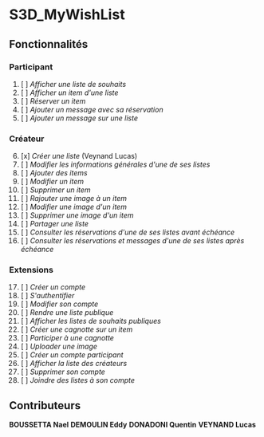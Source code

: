 # S3D_MyWishList

## Fonctionnalités

### Participant

1. [ ] *Afficher une liste de souhaits*
2. [ ] *Afficher un item d'une liste*
3. [ ] *Réserver un item*
4. [ ] *Ajouter un message avec sa réservation*
5. [ ] *Ajouter un message sur une liste*

### Créateur

6. [x] *Créer une liste* (Veynand Lucas)
7. [ ] *Modifier les informations générales d'une de ses listes*
8. [ ] *Ajouter des items*
9. [ ] *Modifier un item*
10. [ ] *Supprimer un item*
11. [ ] *Rajouter une image à un item*
12. [ ] *Modifier une image d'un item*
13. [ ] *Supprimer une image d'un item*
14. [ ] *Partager une liste*
15. [ ] *Consulter les réservations d'une de ses listes avant échéance*
16. [ ] *Consulter les réservations et messages d'une de ses listes après échéance*

### Extensions

17. [ ] *Créer un compte*
18. [ ] *S'authentifier*
19. [ ] *Modifier son compte*
20. [ ] *Rendre une liste publique*
21. [ ] *Afficher les listes de souhaits publiques*
22. [ ] *Créer une cagnotte sur un item*
23. [ ] *Participer à une cagnotte*
24. [ ] *Uploader une image*
25. [ ] *Créer un compte participant*
26. [ ] *Afficher la liste des créateurs*
27. [ ] *Supprimer son compte*
28. [ ] *Joindre des listes à son compte*

## Contributeurs 

**BOUSSETTA Nael**
**DEMOULIN Eddy**
**DONADONI Quentin**
**VEYNAND Lucas**

